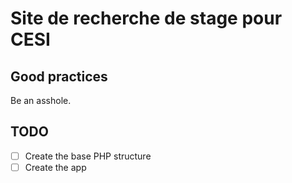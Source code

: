 # Site de recherche de stage pour CESI

## Good practices

Be an asshole.

## TODO

- [ ] Create the base PHP structure
- [ ] Create the app
